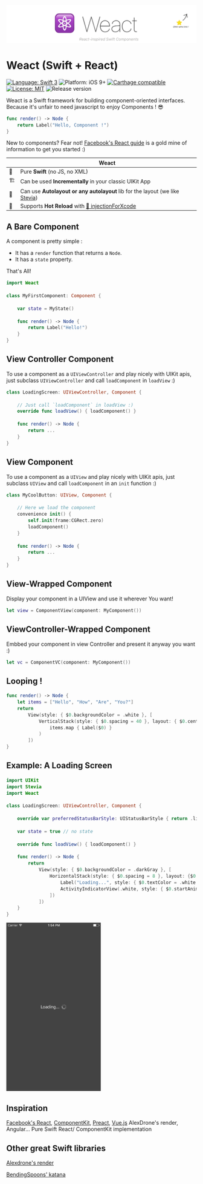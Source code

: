 ![Weact](banner.png)

# Weact (Swift + React)
[![Language: Swift 3](https://img.shields.io/badge/language-swift3-f48041.svg?style=flat)](https://developer.apple.com/swift)
![Platform: iOS 9+](https://img.shields.io/badge/platform-iOS%209%2B-blue.svg?style=flat)
[![Carthage compatible](https://img.shields.io/badge/Carthage-compatible-4BC51D.svg?style=flat)](https://github.com/Carthage/Carthage)
[![License: MIT](http://img.shields.io/badge/license-MIT-lightgrey.svg?style=flat)](https://github.com/freshOS/then/blob/master/LICENSE)
![Release version](https://img.shields.io/badge/release-0.1-blue.svg)

Weact is a Swift framework for building component-oriented interfaces.  
Because it's unfair to need javascript to enjoy Components ! 😎
```swift
func render() -> Node {
    return Label("Hello, Component !")
}
```

New to components? Fear not! [Facebook's React guide](https://facebook.github.io/react/) is a gold mine of information to get you started :)


|      | Weact                                   |
| ---- | ---------------------------------------- |
|  🔶  | Pure **Swift** (no JS, no XML)           |
|  🏗    | Can be used **Incrementally** in your classic UIKit App |
|   📐  |Can use **Autolayout or any autolayout** lib for the layout (we like [Stevia](https://github.com/freshOS/Stevia)) |
| 💉 | Supports **Hot Reload** with [💉 injectionForXcode](http://johnholdsworth.com/injection.html)|

## A Bare Component

A component is pretty simple :
- It has a `render` function that returns a `Node`.
- It has a `state` property.

That's All!

```swift
import Weact

class MyFirstComponent: Component {

    var state = MyState()

    func render() -> Node {
        return Label("Hello!")
    }
}
```

## View Controller Component
To use a component as a `UIViewController` and play nicely with UIKit apis, just subclass
`UIViewController` and call  `loadComponent` in `loadView` :)

```swift
class LoadingScreen: UIViewController, Component {

    // Just call `loadComponent` in loadView :)
    override func loadView() { loadComponent() }

    func render() -> Node {
        return ...
    }
}

```

## View Component
To use a component as a `UIView` and play nicely with UIKit apis, just subclass
`UIView` and call  `loadComponent` in an `init` function :)
```swift
class MyCoolButton: UIView, Component {

    // Here we load the component
    convenience init() {
        self.init(frame:CGRect.zero)
        loadComponent()
    }

    func render() -> Node {
        return ...
    }
}

```

## View-Wrapped Component
Display your component in a UIView and use it wherever You want!
```swift
let view = ComponentView(component: MyComponent())
```
## ViewController-Wrapped Component
Embbed your component in view Controller and present it anyway you want :)
```swift
let vc = ComponentVC(component: MyComponent())
```
## Looping !

```swift
func render() -> Node {
    let items = ["Hello", "How", "Are", "You?"]
    return
        View(style: { $0.backgroundColor = .white }, [
            VerticalStack(style: { $0.spacing = 40 }, layout: { $0.centerInContainer() },
                items.map { Label($0) }
            )
        ])
}
```

## Example:  A Loading Screen
```swift
import UIKit
import Stevia
import Weact

class LoadingScreen: UIViewController, Component {

    override var preferredStatusBarStyle: UIStatusBarStyle { return .lightContent }

    var state = true // no state

    override func loadView() { loadComponent() }

    func render() -> Node {
        return
            View(style: { $0.backgroundColor = .darkGray }, [
                HorizontalStack(style: { $0.spacing = 8 }, layout: {$0.centerInContainer() }, [
                    Label("Loading...", style: { $0.textColor = .white }),
                    ActivityIndicatorView(.white, style: { $0.startAnimating() })
                ])
            ])
    }
}
```
<img src="loadingScreen.png" alt="Loading" width="250">


## Inspiration
[Facebook's React](https://facebook.github.io/react/), [ComponentKit](https://github.com/facebook/componentkit),
[Preact](https://github.com/developit/preact), [Vue.js](https://vuejs.org) AlexDrone's render, Angular...
Pure Swift React/ ComponentKit implementation

## Other great Swift libraries
[Alexdrone's render](https://github.com/alexdrone/Render)

[BendingSpoons' katana](https://github.com/BendingSpoons/katana-swift)
